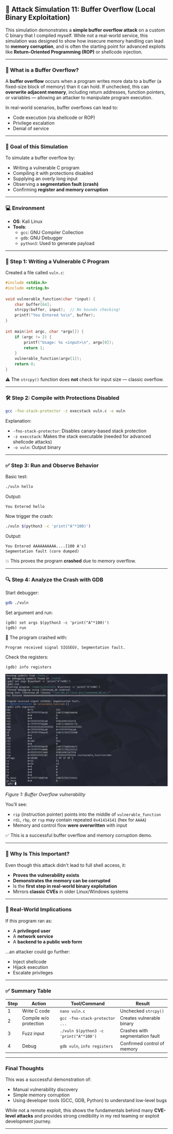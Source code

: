 ## 🧠 Attack Simulation 11: Buffer Overflow (Local Binary Exploitation)

This simulation demonstrates a **simple buffer overflow attack** on a custom C binary that I compiled myself. While not a real-world service, this simulation was designed to show how insecure memory handling can lead to **memory corruption**, and is often the starting point for advanced exploits like **Return-Oriented Programming (ROP)** or shellcode injection.

---

### 🧠 What is a Buffer Overflow?

A **buffer overflow** occurs when a program writes more data to a buffer (a fixed-size block of memory) than it can hold. If unchecked, this can **overwrite adjacent memory**, including return addresses, function pointers, or variables — allowing an attacker to manipulate program execution.

In real-world scenarios, buffer overflows can lead to:
- Code execution (via shellcode or ROP)
- Privilege escalation
- Denial of service

---

### 🧪 Goal of this Simulation

To simulate a buffer overflow by:
- Writing a vulnerable C program
- Compiling it with protections disabled
- Supplying an overly long input
- Observing a **segmentation fault (crash)**
- Confirming **register and memory corruption**

---

### 💻 Environment

- **OS**: Kali Linux
- **Tools**:
  - `gcc`: GNU Compiler Collection
  - `gdb`: GNU Debugger
  - `python3`: Used to generate payload

---

### 📄 Step 1: Writing a Vulnerable C Program

Created a file called `vuln.c`:

```c
#include <stdio.h>
#include <string.h>

void vulnerable_function(char *input) {
    char buffer[64];
    strcpy(buffer, input);  // No bounds checking!
    printf("You Entered %s\n", buffer);
}

int main(int argc, char *argv[]) {
    if (argc != 2) {
        printf("Usage: %s <input>\n", argv[0]);
        return 1;
    }
    vulnerable_function(argv[1]);
    return 0;
}
```

⚠️ The `strcpy()` function does **not** check for input size — classic overflow.

---

### 🛠️ Step 2: Compile with Protections Disabled

```bash
gcc -fno-stack-protector -z execstack vuln.c -o vuln
```

Explanation:
- `-fno-stack-protector`: Disables canary-based stack protection
- `-z execstack`: Makes the stack executable (needed for advanced shellcode attacks)
- `-o vuln`: Output binary

---

### ✅ Step 3: Run and Observe Behavior

Basic test:

```bash
./vuln hello
```

Output:
```
You Entered hello
```

Now trigger the crash:

```bash
./vuln $(python3 -c 'print("A"*100)')
```

Output:
```
You Entered AAAAAAAAAA....[100 A's]
Segmentation fault (core dumped)
```

💥 This proves the program **crashed** due to memory overflow.

---

### 🔍 Step 4: Analyze the Crash with GDB

Start debugger:

```bash
gdb ./vuln
```

Set argument and run:

```gdb
(gdb) set args $(python3 -c 'print("A"*100)')
(gdb) run
```

📌 The program crashed with:
```
Program received signal SIGSEGV, Segmentation fault.
```

Check the registers:

```gdb
(gdb) info registers
```

![Proof of work](../../screenshots/attack-simulation-11/Buffer%20overflow%20vulnerability.png)

*Figure 1: Buffer Overflow vulnerability*

You’ll see:
- `rip` (instruction pointer) points into the middle of `vulnerable_function`
- `rdi`, `rbp`, or `rsp` may contain repeated `0x41414141` (hex for `AAAA`)
- Memory and control flow **were overwritten** with input

✅ This is a successful buffer overflow and memory corruption demo.

---

### 📌 Why Is This Important?

Even though this attack didn't lead to full shell access, it:

- **Proves the vulnerability exists**
- **Demonstrates the memory can be corrupted**
- Is the **first step in real-world binary exploitation**
- Mirrors **classic CVEs** in older Linux/Windows systems

---

### 🔐 Real-World Implications

If this program ran as:
- A **privileged user**
- A **network service**
- A **backend to a public web form**

...an attacker could go further:
- Inject shellcode
- Hijack execution
- Escalate privileges

---

### ✅ Summary Table

| Step | Action | Tool/Command | Result |
|------|--------|--------------|--------|
| 1 | Write C code | `nano vuln.c` | Unchecked `strcpy()` |
| 2 | Compile w/o protection | `gcc -fno-stack-protector ...` | Creates vulnerable binary |
| 3 | Fuzz input | `./vuln $(python3 -c 'print("A"*100')` | Crashes with segmentation fault |
| 4 | Debug | `gdb vuln`, `info registers` | Confirmed control of memory |

---

### Final Thoughts

This was a successful demonstration of:
- Manual vulnerability discovery
- Simple memory corruption
- Using developer tools (GCC, GDB, Python) to understand low-level bugs

While not a remote exploit, this shows the fundamentals behind many **CVE-level attacks** and provides strong credibility in my red teaming or exploit development journey.

---
